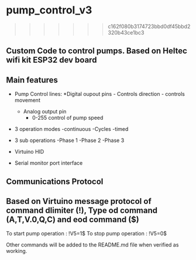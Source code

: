 # pump_control_v3
>>>>>>> c162f080b3174723bbd0df45bbd2320b43ce1bc3
## Custom Code to control pumps. Based on Heltec wifi kit ESP32 dev board

## Main features
* Pump Control lines:
   *Digital oupout pins 
      - Controls direction
      - controls movement
   - Analog output pin
      - 0-255 control of pump speed
* 3 operation modes
   -continuous
   -Cycles
   -timed

* 3 sub operations 
   -Phase 1
   -Phase 2
   -Phase 3

* Virtuino HID
* Serial monitor port interface


## Communications Protocol

## Based on Virtuino message protocol of command dlimiter (!), Type od command (A,T,V.0,Q,C) and eod command ($)

To start pump operation : !V5=1$
To stop pump operation : !V5=0$

Other commands will be added to the README.md file when verified as working. 
